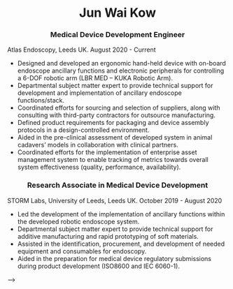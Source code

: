 
<!--

### Hi there 👋

**jiredo/jiredo** is a ✨ _special_ ✨ repository because its `README.md` (this file) appears on your GitHub profile.

Here are some ideas to get you started:

- 🔭 I’m currently working on a Medical Regulations within a spin-off company on Colorectal Endoscopes
- 🌱 I’m currently learning and finding my way back into the Robotics in industry route as oppose to my PhD.
- 👯 I’m looking to collaborate on 

- 💬 Ask me about ...
- 📫 How to reach me: ...

- ⚡ Fun fact: ...




<h1 align="Center">
<img src="https://www.stormlabuk.com/wp-content/uploads/2021/05/Jun.jpg" style="width:100px height:"100px" alt="Avatar" />
<br />
</h1>


-->

<!-- Revised version for Github Display for Profile 
Last updated: 8th Oct-2022
-->

<!--
# Content
<table>
    <tr>
        <th>Intro</th>
        <th></th>
    </tr>    
-->

<!-- # Intro -->
<div align="Center"> 
    <h1> Jun Wai Kow </h1>     
</div>
<!--

# Employment / Work History

<div>
    <!--Medical Device Develoment Engineer -->
    <h3 align="Center"> Medical Device Development Engineer </h3>
    Atlas Endoscopy, Leeds UK.   August 2020 - Current
    <ul>
        <li> Designed and developed an ergonomic hand-held device with on-board endoscope ancillary functions and electronic peripherals for controlling a 6-DOF robotic arm (LBR MED – KUKA Robotic Arm). </li>
        <li> Departmental subject matter expert to provide technical support for development and implementation of ancillary endoscope functions/stack. </li>
        <li> Coordinated efforts for sourcing and selection of suppliers, along with consulting with third-party contractors for outsource manufacturing. </li>
        <li> Defined product requirements for packaging and device assembly protocols in a design-controlled environment. </li>
        <li> Aided in the pre-clinical assessment of developed system in animal cadavers’ models in collaboration with clinical partners. </li>
        <li> Coordinated efforts for the implementation of enterprise asset management system to enable tracking of metrics towards overall system effectiveness (quality, performance, availability). </li>
    </ul> 
    <!--Research Associate -->
    <h3 align="Center"> Research Associate in Medical Device Development </h3>
    STORM Labs, University of Leeds, Leeds UK.   October 2019 - August 2020
    <ul>
        <li> Led the development of the implementation of ancillary functions within the developed robotic endoscope system. </li>
        <li> Departmental subject matter expert to provide technical support for additive manufacturing and rapid prototyping of soft materials. </li>
        <li> Assisted in the identification, procurement, and development of needed equipment and consumables for endoscopy. </li>
        <li> Aided in the preparation for medical device regulatory submissions during product development (ISO8600 and IEC 6060-1). </li>
    </ul>
    


-->







